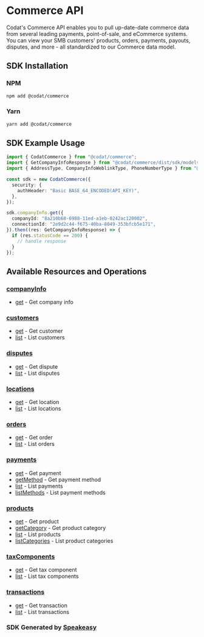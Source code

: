 # Commerce API

Codat's Commerce API enables you to pull up-date-date commerce data from several leading payments, point-of-sale, and eCommerce systems.
You can view your SMB customers' products, orders, payments, payouts, disputes, and more - all standardized to our Commerce data model.

<!-- Start SDK Installation -->
## SDK Installation

### NPM

```bash
npm add @codat/commerce
```

### Yarn

```bash
yarn add @codat/commerce
```
<!-- End SDK Installation -->

## SDK Example Usage
<!-- Start SDK Example Usage -->
```typescript
import { CodatCommerce } from "@codat/commerce";
import { GetCompanyInfoResponse } from "@codat/commerce/dist/sdk/models/operations";
import { AddressType, CompanyInfoWeblinkType, PhoneNumberType } from "@codat/commerce/dist/sdk/models/shared";

const sdk = new CodatCommerce({
  security: {
    authHeader: "Basic BASE_64_ENCODED(API_KEY)",
  },
});

sdk.companyInfo.get({
  companyId: "8a210b68-6988-11ed-a1eb-0242ac120002",
  connectionId: "2e9d2c44-f675-40ba-8049-353bfcb5e171",
}).then((res: GetCompanyInfoResponse) => {
  if (res.statusCode == 200) {
    // handle response
  }
});
```
<!-- End SDK Example Usage -->

<!-- Start SDK Available Operations -->
## Available Resources and Operations


### [companyInfo](docs/companyinfo/README.md)

* [get](docs/companyinfo/README.md#get) - Get company info

### [customers](docs/customers/README.md)

* [get](docs/customers/README.md#get) - Get customer
* [list](docs/customers/README.md#list) - List customers

### [disputes](docs/disputes/README.md)

* [get](docs/disputes/README.md#get) - Get dispute
* [list](docs/disputes/README.md#list) - List disputes

### [locations](docs/locations/README.md)

* [get](docs/locations/README.md#get) - Get location
* [list](docs/locations/README.md#list) - List locations

### [orders](docs/orders/README.md)

* [get](docs/orders/README.md#get) - Get order
* [list](docs/orders/README.md#list) - List orders

### [payments](docs/payments/README.md)

* [get](docs/payments/README.md#get) - Get payment
* [getMethod](docs/payments/README.md#getmethod) - Get payment method
* [list](docs/payments/README.md#list) - List payments
* [listMethods](docs/payments/README.md#listmethods) - List payment methods

### [products](docs/products/README.md)

* [get](docs/products/README.md#get) - Get product
* [getCategory](docs/products/README.md#getcategory) - Get product category
* [list](docs/products/README.md#list) - List products
* [listCategories](docs/products/README.md#listcategories) - List product categories

### [taxComponents](docs/taxcomponents/README.md)

* [get](docs/taxcomponents/README.md#get) - Get tax component
* [list](docs/taxcomponents/README.md#list) - List tax components

### [transactions](docs/transactions/README.md)

* [get](docs/transactions/README.md#get) - Get transaction
* [list](docs/transactions/README.md#list) - List transactions
<!-- End SDK Available Operations -->

### SDK Generated by [Speakeasy](https://docs.speakeasyapi.dev/docs/using-speakeasy/client-sdks)
